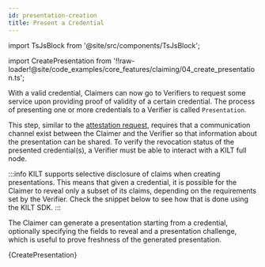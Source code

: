 ```yaml
---
id: presentation-creation
title: Present a Credential
---
```


import TsJsBlock from '@site/src/components/TsJsBlock';

import CreatePresentation from '!!raw-loader!@site/code_examples/core_features/claiming/04_create_presentation.ts';

With a valid credential, Claimers can now go to Verifiers to request some service upon providing proof of validity of a certain credential.
The process of presenting one or more credentials to a Verifier is called `Presentation`.

This step, similar to the [attestation request](./02_attestation_request.md), requires that a communication channel exist between the Claimer and the Verifier so that information about the presentation can be shared.
To verify the revocation status of the presented credential(s), a Verifier must be able to interact with a KILT full node.

:::info
KILT supports selective disclosure of claims when creating presentations.
This means that given a credential, it is possible for the Claimer to reveal only a subset of its claims, depending on the requirements set by the Verifier.
Check the snippet below to see how that is done using the KILT SDK.
:::

The Claimer can generate a presentation starting from a credential, optionally specifying the fields to reveal and a presentation challenge, which is useful to prove freshness of the generated presentation.

<TsJsBlock>
  {CreatePresentation}
</TsJsBlock>